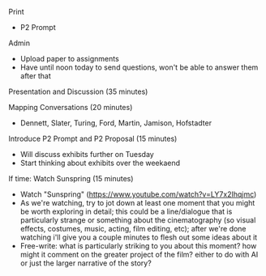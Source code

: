 Print
- P2 Prompt

Admin
- Upload paper to assignments
- Have until noon today to send questions, won't be able to answer them after that

Presentation and Discussion (35 minutes)

Mapping Conversations (20 minutes)
- Dennett, Slater, Turing, Ford, Martin, Jamison, Hofstadter

Introduce P2 Prompt and P2 Proposal (15 minutes)
- Will discuss exhibits further on Tuesday
- Start thinking about exhibits over the weekaend

If time: Watch Sunspring (15 minutes)
- Watch "Sunspring" (https://www.youtube.com/watch?v=LY7x2Ihqjmc)
- As we're watching, try to jot down at least one moment that you might be worth exploring in detail; this could be a line/dialogue that is particularly strange or something about the cinematography (so visual effects, costumes, music, acting, film editing, etc); after we're done watching i'll give you a couple minutes to flesh out some ideas about it
- Free-write: what is particularly striking to you about this moment? how might it comment on the greater project of the film? either to do with AI or just the larger narrative of the story?
